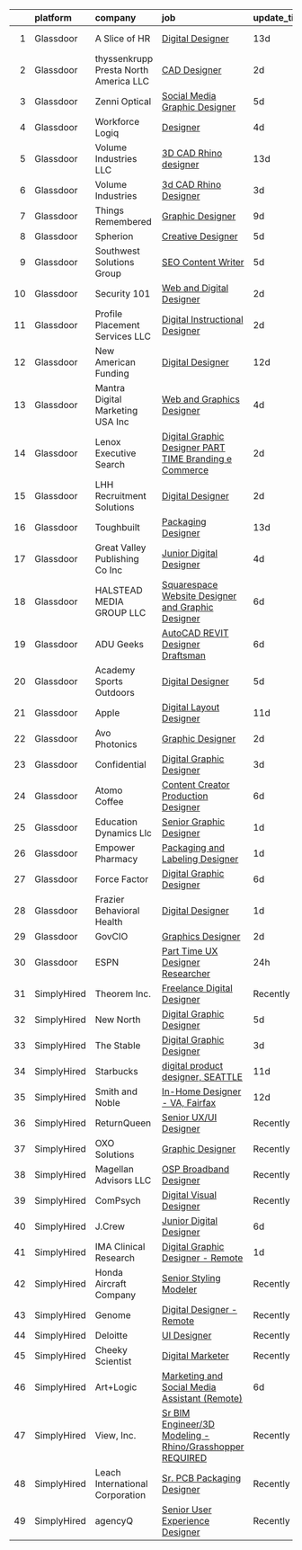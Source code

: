 

|    | platform    | company                               | job                                                                                                                                                                                                                                                                                                                                                                                                                                                                                                                                                                                                                                                                                                                                                                                                                                                                                                                                                                                                                                                                                                                                                                                                                                                                                                                                           | update_time   | location             |
|---:|:------------|:--------------------------------------|:----------------------------------------------------------------------------------------------------------------------------------------------------------------------------------------------------------------------------------------------------------------------------------------------------------------------------------------------------------------------------------------------------------------------------------------------------------------------------------------------------------------------------------------------------------------------------------------------------------------------------------------------------------------------------------------------------------------------------------------------------------------------------------------------------------------------------------------------------------------------------------------------------------------------------------------------------------------------------------------------------------------------------------------------------------------------------------------------------------------------------------------------------------------------------------------------------------------------------------------------------------------------------------------------------------------------------------------------|:--------------|:---------------------|
|  1 | Glassdoor   | A Slice of HR                         | [Digital Designer](https://www.glassdoor.com/partner/jobListing.htm?pos=104&ao=1110586&s=58&guid=00000181c7fedd5eaab21e9c3eb9ecb5&src=GD_JOB_AD&t=SR&vt=w&ea=1&cs=1_315dccdb&cb=1656917778318&jobListingId=1007951838709&cpc=96F8E6828E6A41D1&jrtk=3-0-1g73vtnh0irmq801-1g73vtnhbkuhv800-c2d94bccb9a25b5b--6NYlbfkN0CPEiJEzZq4I_K6S6Q9VC1QMfIsI0INZ1UYi7vjgDL48ZJ_Ze1ZOJrRLf5OqUO5Pdj5V47g4PWn-YmPWqQRmfWZj9p6pxfC7Mo4pPcuzAebhCgudnF5Y8ZtuZ6HyHLq6cqAYPlmrgMeiyp5K-Be9savfKRPO34HujCLJeu7rC2KjBIrHBdZYhgT-BwdZ5AbEcMDfDAvawno7bFLzCyySTBFBLU5yTWqFOrhLG04nQYRZx_jIVkwJyknBmMIY1iQPZKVdaa_zRTmUdyxDsQ2CkL1QWsmz2C-V1RPi4skwLaDIcxxA_vgv3fuqhoIJ50qhrcXB2z2d1WCVhUPm5cyyP4AzZCNZpkZrVcsE6QWPanmosnGFvehDvhPpzHXcxbD9KLcMzAwXDYq2QIkFAbkAWPViT4eiAIE8zKfRnbQy7R3cunvkQzCw4R63IitH4FidWUwvwvZgk9WuXuWsR7WEb76FyyxMifyoADxPTOJATPOf7sT2FXdjm576_YC-VhK7V0%3D)                                                                                                                                                                                                                                                                                                                                                                                                                                                                                     | 13d           | Covington, KY        |
|  2 | Glassdoor   | thyssenkrupp Presta North America LLC | [CAD Designer](https://www.glassdoor.com/partner/jobListing.htm?pos=101&ao=1110586&s=58&guid=00000181c7fedd5eaab21e9c3eb9ecb5&src=GD_JOB_AD&t=SR&vt=w&cs=1_4b9a0cea&cb=1656917778317&jobListingId=1007977231747&cpc=D7F5AE18F3A70359&jrtk=3-0-1g73vtnh0irmq801-1g73vtnhbkuhv800-4d03840112a12bad--6NYlbfkN0ClPgrPR15tYMAn0mnJZRyRx1JiFYBffn-OgYnf0xMlyfX00f5xXoqFKoPHNFG-4xQSqdpa2ssYKE_QEVe_9dNPEIIv4Is-tDLgc1GqutXC3i3Xh-N8jYPKznjc5l0afPUJl-0d6q79LzXFvt7atpUlpDVrH--CrIzqq2dPyVkfJlGgRK9GvWs1vYg3wwKz9A8r9av9BHEDFfTJ3kHoXsg8Hht_wblHvP2RLzJNSJhqOXZoyESh08vmd0Gi2eFz0vo4DyROd8p3tVHmPL-TqopJYn4IZ8ei-YF0sTyPrEO_eQvL8VDO_tzKkeRDt-WELSQ7eoLlWPCnPKd5T0XM0x1kT_i8mN83s6gmVSPFvryBfz0D-AqRHNtUcFENfz4kbV_-T8z4H6G3zY_8VMhowdX-bCme3VqY-HnF-CYyJoB3RlB34G-Ar_FL8fc3sczX7MLQSZh3DfFMJH1dOpVcq364DV8bYfsxPzhjMI28Yl4LISDNd_DHbU5m-UMczXHCxjMzTtuDF4gDZzOIt6APaD4UyRW9sSVQMOUlF-4YYQwVYiEqP4va3jl8)                                                                                                                                                                                                                                                                                                                                                                                                                                            | 2d            | Fishers, IN          |
|  3 | Glassdoor   | Zenni Optical                         | [Social Media Graphic Designer](https://www.glassdoor.com/partner/jobListing.htm?pos=120&ao=1110586&s=58&guid=00000181c7fedd5eaab21e9c3eb9ecb5&src=GD_JOB_AD&t=SR&vt=w&cs=1_724aab31&cb=1656917778321&jobListingId=1007969230262&cpc=654405A9B1E0A9F5&jrtk=3-0-1g73vtnh0irmq801-1g73vtnhbkuhv800-ac1deeb57636a81b--6NYlbfkN0D-wagnijxwAeJpKSfKqQ0J9oHqjS3FlIu-AqopM5OplQZzaVhIx9UO4Q8hxVMhGuUIH9154MSzt67s4g3wK9nM8GbxHMKWLwNzZl0K4Dnmf0BecyqHD-M-y1UXpLt_qV-9D7FsIU6Cdfgo9RMGnZUZJaTI__ExEmfPIpNcOE9NpsocCCkS7kWn2Bgt1UEkNiPQE_s25LIxoeAXzS0-jdYfvn-Y_tZvwySIAKEHNarzWmdwptCMtf85h8rRjkvQgylA3Yi006_f9Hsg-VOwq8n9gFoq-isDGlJGRMknh94gactkaLaZEmSjyrv3xjvKwsXldGaiiQdKESLDfUrKurfbq_7tktmLho99lj2rZIneeVvUnoig_yUIKE4e8vTEtWpKxKJ5uuQpwbQievVKVwWHFUmNYpxmoYFZvoN6gUvoAZw5YVLGf4v2c1mJeBHIZ_1s5PX3SKvoadgCRgQfmqA5)                                                                                                                                                                                                                                                                                                                                                                                                                                                                                                                           | 5d            | Remote               |
|  4 | Glassdoor   | Workforce Logiq                       | [Designer](https://www.glassdoor.com/partner/jobListing.htm?pos=117&ao=1110586&s=58&guid=00000181c7fedd5eaab21e9c3eb9ecb5&src=GD_JOB_AD&t=SR&vt=w&cs=1_c87a3ab5&cb=1656917778320&jobListingId=1007970920131&cpc=654405A9B1E0A9F5&jrtk=3-0-1g73vtnh0irmq801-1g73vtnhbkuhv800-bacc7d5f298cbef7--6NYlbfkN0BhgsxSwl5lo7QzTbtXQkwPrIx61OQPxpk1VFOKOTLj9cEu6ZwTgNE0TNWZoeC26IbZcNpHURef5CRyA-5SzwF7ko7ai9pgO3MNdXNeu96Nq-gDWUsrYXWddiPrGk91c-BKZ2mjxsYISMmDT80YVbtxW4dnr4HbLh4fjno7AkuYC34XzmnOv7FUVdjiCiaPW7U-TaJqz-tEfp27hGM4BeANKsEhVhzkiUpOIJ4ZydkbGau8QIZ7Y8U4oBWMvyz_V9fEv8GRlSqR86jMEUzs56-ukCqNRwDWRejpQ6nqAvxo9L0P_5F5ohFF4RLyWAsDRgRV6cqlLULBdrCv5Xr0tMt-O4FNqwBIpTHMq-RjTBEfqW4XclIoSlNoAZClv0FBW3UoAGmbKpeSG5GPxkIcGin83xvBAkCMDTOpciJEO9fvSAlLAcfCt_fbaEnrJWCaBIRXhqypWLGp2xDvOEPVENrh3aOEJdGeNEGPMu_XFwTslQdH0tJBiPu5w3Jq7daOtlfob6bq1dHebTiQ_T7-NV5GlyorlQtH15-vDs22JZJnZNF7vKU_BYLFE2vlMxndocj7YV3i7Qttu3KNHkMat-8S3shUyQWLZqtJE-y1oA3VjrQ5N1JGTeoW9e9_PNcKTFyLF2E5hoOaR27DIaxwQHxSxgQVv3vrQaiJw2gKRlQW77YRmD9eaYhzobxMq8n5CZ9XrT7PnuZ__DHGrGM0R-aA7lJFVe0nhoecdw_TFjKNnkYCcSjlwn5R)                                                                                                                                                                                                                                                | 4d            | Newark, NJ           |
|  5 | Glassdoor   | Volume Industries LLC                 | [3D CAD Rhino designer](https://www.glassdoor.com/partner/jobListing.htm?pos=119&ao=1110586&s=58&guid=00000181c7fedd5eaab21e9c3eb9ecb5&src=GD_JOB_AD&t=SR&vt=w&ea=1&cs=1_e6d8b192&cb=1656917778322&jobListingId=1007951442477&cpc=7AD1D84939BBEEF3&jrtk=3-0-1g73vtnh0irmq801-1g73vtnhbkuhv800-dd603982fed6f976--6NYlbfkN0CrWoS4xJUTKBVnDGFk4QJc1FVcIWpHg6iKELYAmHB_h5yh0Dp8TQlJxJ4NgUu0UQcnNFmqnD8o5MhHF_VoU2cOP67nE0EE4wnAjsHKlu-0AYYwGwuI_CMPM8wvCRK-2mgtttZc7c0NmRYBKg_xJrQnwMBPVwPi2dsTyfEZzdT1CPV5uI0kZLdh-mRG3nQ3z84Jt3DPvEHcM7BKWlln3FP2DCLNf2zOSo-bXWUb_D9uKROMaGUzX9FuttHY4doJnAeA5iV8567vgKerQ-ew3Tcy1mhR7wZ-dxhJj2-1WrL9Na2DcphOVQ0FNhDtLYfuTCKDENWqCDFaC_QacXz3TrzKBMh79ajDmQPrOpKB5mLq1qAAR-z7ERvTStxtsEwztx1C360yXIZVmeVw3sKFmm7yfkq-oDg6soFG6o7JJLQjoHpXwGEZgLgMPOCoaDgQD1xBA5wM7ZW9InISVIDQJLDjvKg0yMsu8YkD6djsoW6PKn3vstSm4JyuVEh-dqA_b-yAYBU3tP6X2N1hYPpm718nSWXIX-o9x2k%3D)                                                                                                                                                                                                                                                                                                                                                                                                                                                | 13d           | Long Island City, NY |
|  6 | Glassdoor   | Volume Industries                     | [3d CAD Rhino Designer](https://www.glassdoor.com/partner/jobListing.htm?pos=114&ao=1110586&s=58&guid=00000181c7fedd5eaab21e9c3eb9ecb5&src=GD_JOB_AD&t=SR&vt=w&ea=1&cs=1_5d27ec4e&cb=1656917778320&jobListingId=1007973329376&cpc=45DC3EB807283E85&jrtk=3-0-1g73vtnh0irmq801-1g73vtnhbkuhv800-8c2d2d17511d5a3b--6NYlbfkN0BM9p8NquiIRslE_MtfCTmDCzs5dxqN04v3tFcwJBPwTV6jP-Cm8doPJB-sx6YnDgOPyWLxUvytiJInFtBI4kxKgpvnXSuNgEpNoyotobw-v_AbIr8aKETw3HKlxIcRIFYIBrBHJSi95xcllT6YhjrhjEZejWhSnIW2AzKBs1ZXoQ5S3N68zjVSpGY8GgIIoxV6afjYupMdyUxzKU6sGKf4vlc4tiPprRMRoj5fkvgAweXdUpaqJZvq3xssW3bicTM1fSw2rDvfF5EBXWpl_dwzQKX21i1NGLXpKHbJ1-MGNTveEkP8QCSODnh9tyA3QRdQkmzjddxfm4eSaKpMGz49Z-XlKVLtcmVTD6F747eY0W7OcS2-btTZ1g4wHkpeEbTt8we8bL07aDOlSHMdb3slNqYicssaSOl0jfk6c2svmnB3wQEuGIuSXvS1VucpB4ypuywI4BMrEKHUdGTGC0IQwkbDfrAvRnGgvEV98PgklEpt95BxnXulqT0gVd9nkgZtKNwWPqh76hP_anasLZBM)                                                                                                                                                                                                                                                                                                                                                                                                                                                              | 3d            | Gardena, CA          |
|  7 | Glassdoor   | Things Remembered                     | [Graphic Designer](https://www.glassdoor.com/partner/jobListing.htm?pos=122&ao=1110586&s=58&guid=00000181c7fedd5eaab21e9c3eb9ecb5&src=GD_JOB_AD&t=SR&vt=w&ea=1&cs=1_f18b5fa2&cb=1656917778322&jobListingId=1007961907514&cpc=654405A9B1E0A9F5&jrtk=3-0-1g73vtnh0irmq801-1g73vtnhbkuhv800-b04639f8258208e3--6NYlbfkN0Cu4VA11Ey5Rm7qbFuOQAhqBCdzuaPdWMyAGunGZIMdUussRd_lLZ3uhiFILlYbhF-op625wedzcgEoW0_9dBL_Zzore8XTBoTLxZ-eOg948npY0o9SfvYYALlOhN5oz2HvTHBP9_JI4QtNk_PLVRX2u9rH-TYrt9BrL3iMcTYn21PnEg2-z8NmYBi5-x6CAR1OVRDclrlkDt2hlpSqinN5Q3fUoD7EJCc-qtZdMUiTI_42Y614vMZYZa6ke_Y4AXVqolOVRIN3IGeajtd5YHrsu9HMAR7I-DW0lpEDlmhAc7bsZG7YYI1mpuOyWnt4toHE0Ql560z95lNUBgonu7C4PijNDKHTZODAo6jCPVJAoCenaIgm8nqmOcfnrNrMfpmPsUrdw697Tm_sYqD2EwJSXvvO6p5G61D-_WwT28lfeeibwdMRgzYOCBP6_o3fEpZ_piR-sv-pdKctapk-eW81SwEuIFOjbv3A19wvXhbASoQtUNqBIa-A)                                                                                                                                                                                                                                                                                                                                                                                                                                                                                                   | 9d            | Remote               |
|  8 | Glassdoor   | Spherion                              | [Creative Designer](https://www.glassdoor.com/partner/jobListing.htm?pos=129&ao=1110586&s=58&guid=00000181c7fedd5eaab21e9c3eb9ecb5&src=GD_JOB_AD&t=SR&vt=w&ea=1&cs=1_acb4150c&cb=1656917778325&jobListingId=1007968398628&cpc=8CDBB1EC89CF7160&jrtk=3-0-1g73vtnh0irmq801-1g73vtnhbkuhv800-a004ee921c75ddfd--6NYlbfkN0BpNZHkGCYrNx41be8qaaTe0TzeBrdPS_PZvndxEDoRqCuH3CNcO_WgIxvH872q8BX-7iqETQq2o4DhM9gu2Z8ux8jUu5fKgiJQEN2ZBoisA4QWu2kSLHOEa8QUrQ9bbrqrJltAIE8KLgbM7W-fojAnViAWRJ_uk4RFZMsJ4iln13-cpJy_LFAPoxV-GOYumSo3GUkzWkgQwPktgVOeHvUgcuTPx9nwnSo5335K8fo50up5-6z5M9n_XdxySo210FJYUm7qLMgkSLI0ODCEhA8yavZObDg6cjGJTJ1cA9flev9c-vaz_Wecr2txU6ZoBAawIllQSJIGgNgPOHikczAPZ3gHFNvmsAtBoxIk2vLTlo3_I1uVob-1Pj7sLfc3abd1VLx532LcPwnrtUukD7c2fmPI_eCfWQ8ZxrGpjR8BxlCCmwx3ypSoVy0xFq9V7owhBEiqtwRt2FlhtCNaT9Ov6wGu45S6vjR95nc-5QGNxAv5xgBFkwVqAmDJIcJimic%3D)                                                                                                                                                                                                                                                                                                                                                                                                                                                                                    | 5d            | Lebanon, IN          |
|  9 | Glassdoor   | Southwest Solutions Group             | [SEO Content Writer](https://www.glassdoor.com/partner/jobListing.htm?pos=115&ao=1110586&s=58&guid=00000181c7fedd5eaab21e9c3eb9ecb5&src=GD_JOB_AD&t=SR&vt=w&ea=1&cs=1_09d65377&cb=1656917778320&jobListingId=1007969156453&cpc=AF8BC9077DDDE68D&jrtk=3-0-1g73vtnh0irmq801-1g73vtnhbkuhv800-8400bb2bcdeb264b--6NYlbfkN0CCBFluiA83yDzh06mJc-GyDogxpmXPGUBD0X3xZg25RLhXVBisUNdFsdU-brfuKB5ZN-PXb4sI060bE9c61GZ6FJyUa53kyTX0uoK0qXxxTmwgUONrj1ke7OHmWz_9lRS_rjeQmzyOstd2v7s5CXN-1oP5FL3yUNkINXC80FminJ24IQjqxHD_SnK2Nz-1NyBRD1iVVWebVFy8mwdUqia4BNaWmlgrbIk_F40IbwVFL4uuEnz8EuKtvQR73aT32taIE11EVY85tSMya0ARxP8ancs2-3dahy8HUzGgKSLieZnY5J9Xdx1T2WSI-CoZUXIiq0oHKPYHRNRtYO5KnqgIaE491qL49DBl8ei6RasASkq8LZUZf_HWCvPDubuLRtINlv1VXtrYdtFkY3TmIwdNIw5gOLkEqQUOx-kTzBUQpqb42AiGDyvMFu0WPycM7eVU--WgaCOTqVKdkeDcxtWsp3HVZapcdaTsJI4HoCjRa5sWmLr3YZ2U3ChigKdJqvzOSIo9kuGXLA%3D%3D)                                                                                                                                                                                                                                                                                                                                                                                                                                                                     | 5d            | Lewisville, TX       |
| 10 | Glassdoor   | Security 101                          | [Web and Digital Designer](https://www.glassdoor.com/partner/jobListing.htm?pos=103&ao=1110586&s=58&guid=00000181c7fedd5eaab21e9c3eb9ecb5&src=GD_JOB_AD&t=SR&vt=w&ea=1&cs=1_9a243cc3&cb=1656917778318&jobListingId=1007977607012&cpc=F4333377EDC1BC7E&jrtk=3-0-1g73vtnh0irmq801-1g73vtnhbkuhv800-255bc76dfd13f676--6NYlbfkN0Cw2d0faJEkB-QQZnTKhI55kyB0q8edrEhMilHsgxFmJfIJfRMYVVDeRIE6-0zOCvKPMGv5iyA-19brP3y8B0qU_Yx_I3rkPtilnmJKlsOLwsOv69304F_gYipvBH6OnuT_6OqPKlQi6DzbOuABdDlxTTGkz1oaCAi78wJ6tl52jFi-voumMBdVwgbDkOBgcrLWpsPIUFIBBhB91H9PDgfQ-3bMuN2jKfnpWOLaNPZpImMKRN-6PNZ8qyhnhxgW5JATSmlvC03mMXQHYKbvL7tkwnYjc3S2krjkTdwvQcac8G7KoRzC35yR40jipjK4AL5ffXsFVOhoq4w3ddLWa59TU-ra2OrUki5cT7nzVPfersTwj-QvZ6-vNH-_tMWgveg7HMKa5E0lTdmqeGPF3M4OOBh1Dzbdd1uDWAekmx2igkDZnhDeOZi7V5wHBIfsb58yUVUE_B3vwB6JgCBEDYfFg8881MTFrUYlfYVy5B_g4gyBoqFYsFPtV3fIuEfXFY1RrGFrtdIalw%3D%3D)                                                                                                                                                                                                                                                                                                                                                                                                                                                               | 2d            | West Palm Beach, FL  |
| 11 | Glassdoor   | Profile Placement Services  LLC       | [Digital Instructional Designer](https://www.glassdoor.com/partner/jobListing.htm?pos=127&ao=1110586&s=58&guid=00000181c7fedd5eaab21e9c3eb9ecb5&src=GD_JOB_AD&t=SR&vt=w&ea=1&cs=1_8d0a04d4&cb=1656917778325&jobListingId=1007977776136&cpc=FF950A86FEA5DF54&jrtk=3-0-1g73vtnh0irmq801-1g73vtnhbkuhv800-454449a719c5b29e--6NYlbfkN0AB9QmTA0CCjNV0D_cA_rQfbQIKI-slyn3CIlmX3zDlnnooLjaoArZqjXIJKtppNx9MoWNl4vfBmQzP8OG6VUkjoz_A6K5R-LgKQN9blaIdfjxFrXt-MXJbic8ue01xytm3m5mZo7vUBWBm19dCzVd_L0LpaGUbybTqkRLA33uJ8RQy4XaRPLLP3iI9kjALAvJi-cP-nooLxXYkzD2EzvWMRKG3tSeFgsZePJUc1cN78fvLlxt4ZpTZ_sdZjIJn68ZM0J_bCUuSdtOqTJXOel7rfxw8mKquO7pIENeg9_EHV_YoEEQ2EA7HqiN2zMI3SyTc7MLi6LetAcRPeZ_Ng6FjAx-c2L7VTt0Lzj6-P7tdIH0s0QiCxUxbBz8x5efsLLagfbuh356sC_mhCEs_oFvjEoXOZLf_ffwVpb9uEcxkguSY0PGQM5GRU1UqrmATAvHVl0BGOsezCMFUPOZEleoYNktyACL6zKwbwlWn8bzWTVdtND5EG2iuhp5BdTD4V494W0BeFz-qYRSnp0Ai2G43kSLYxjkOxBqcCKuUCuqogIsLVcAio7xSYINQ39SL2js%3D)                                                                                                                                                                                                                                                                                                                                                                                                       | 2d            | Richmond, VA         |
| 12 | Glassdoor   | New American Funding                  | [Digital Designer](https://www.glassdoor.com/partner/jobListing.htm?pos=111&ao=1110586&s=58&guid=00000181c7fedd5eaab21e9c3eb9ecb5&src=GD_JOB_AD&t=SR&vt=w&ea=1&cs=1_40eaf62b&cb=1656917778320&jobListingId=1007955048379&cpc=2CAED5C921A5F994&jrtk=3-0-1g73vtnh0irmq801-1g73vtnhbkuhv800-7641d8128d8c7c86--6NYlbfkN0C2BFb7Ub2YUp4strrym9V3pWtjyRKtgHKt_kMzkewmGGJEved23y_kY-GSZp2akmOrOATctck9ddQMqw8_G2g9fYoyuv9SuUCJpvZFDQ_8lfI0eeiim3vbj56IAo-MBxvn7ro0XCpV-8LGpb4puHnXntvCIZUomr6Ce0rZN_upLCL6iBPbDh-27Iz_fe1jFdvOeQbzRnvO8-nMv2lV92r9kkaEKcHiE5h1hzdVU5G7YYGvvinHtEoO7IRJ34zbt4KJmHgvKB_CL_UVLkTxERLz6mEBuZY6XzcsnBPvVt3hWF6Up0epeOmnJwnGgRYc-zScBdB5KE3ljKQEXH7AX83EmtOGytiLQQ2JNn2CMY2PxdzS_hjqSqHm_EDmPyt810npynzpgi5t28MxDaXSw2ZDoQYKsRhBCXMUdc45xZu5QO53wJP8woLhK9_3JB2GkITIZPVRwGiSoiDPZvQ1vN8xR_wjELW-hSURGVDD9lbz5lbTDrSt2XaJ)                                                                                                                                                                                                                                                                                                                                                                                                                                                                                                   | 12d           | Remote               |
| 13 | Glassdoor   | Mantra Digital Marketing USA Inc      | [Web and Graphics Designer](https://www.glassdoor.com/partner/jobListing.htm?pos=130&ao=1110586&s=58&guid=00000181c7fedd5eaab21e9c3eb9ecb5&src=GD_JOB_AD&t=SR&vt=w&ea=1&cs=1_7d37d9f4&cb=1656917778325&jobListingId=1007971076110&cpc=F41FEAB56D215062&jrtk=3-0-1g73vtnh0irmq801-1g73vtnhbkuhv800-055b9e6627e7eb07--6NYlbfkN0ASLsvqn7C15x91ejb0JpWEEAecCt6LWLLZJt9uAIWypyco77QiAhiHti841Gsul2-i-19iHSb2KUIDDOFln3xRv7eS5JptsZjkADn47bskk-7iQVcJuivYKKrIrrWYHW2MvZ0JAICz-lSJMAe_Q7TBikT1wAtnb5PizsPUmF9jHrfRyhVR4NgHoBDf7QXji461hzAPR7SY3fPo76EMyYTYo5wc6kKdu6RVQflXuDBPlv5d5J13_eCb1dmXaC1Rrzn9GvY9vI8jysKtqMhPNFxbYFF1G2DmU8wiSubqKmOo8fYAPwKIFD8PsOX23udVJxKh3MAVptZcO3dQ1sgYaDJT7NJv8EKplEkt5Rjp87K-NWLjvrJ-4HdMJp9GJ1wcJLmbr6jOlMc5FdEjVTr5JEY0KWoZ18h5npWENYvFi4O74HnRvmfowFQsDm9xfxerzTH2_-NyXRo4ujtND7SfkefIxCAY1jLlFV3MBQ1cJ6-lfvzHEBnq9LWPDUhCTIYL6i4%3D)                                                                                                                                                                                                                                                                                                                                                                                                                                                                            | 4d            | Remote               |
| 14 | Glassdoor   | Lenox Executive Search                | [Digital Graphic Designer  PART TIME  Branding  e Commerce  ](https://www.glassdoor.com/partner/jobListing.htm?pos=123&ao=1110586&s=58&guid=00000181c7fedd5eaab21e9c3eb9ecb5&src=GD_JOB_AD&t=SR&vt=w&ea=1&cs=1_e1151967&cb=1656917778323&jobListingId=1007977383031&cpc=82B3195DA92CAF92&jrtk=3-0-1g73vtnh0irmq801-1g73vtnhbkuhv800-1320e3432484d777--6NYlbfkN0AFRV3_2dkB6SuydGIGxPVEJoJqCW_np2MhSmgJaCX6psULqOrDhGc7TYQOH0y9bei69uXxmO2lmCdcTdheGEWQvfM3tZngkHId5idKC_9VI_KulBitANPHgr7Ep-BEfLCr2T801H9gh60ZpfQYOv6WrgWYvDMb9IJjStn7d1X6UOgc48AfNws_sb_xHvWDYVEhomE102qiY59ZpH-0azHnqFHnSkXb1dAXXgfYNB0je_XMx9VXLp2rdh9DcxzZf-d8Zafw5Jv9RqNu0fhM2YR6V4_V5UAKUYGj0aYJC7IA0iTI7YNsjMq-mcTgQIb9eDQvfte_EwBTdiqua_hGwfAexDEp-OFHDlRsjrffu3b1-11Zikay5KwA7akNCpHp9pYqa0i3N2Yi11Qy8unJb1mCN1dD4WAhCzjrrdPwnddLZCnShnM3miWBoJbsEoFNpDrTPU_exZzEuALYhAy2acHslc228X3A-HOe7ObImnzJv3FZvSp7b1--GwovXDII8pPdCMJgF53elw%3D%3D)                                                                                                                                                                                                                                                                                                                                                                                                                            | 2d            | Remote               |
| 15 | Glassdoor   | LHH Recruitment Solutions             | [Digital Designer](https://www.glassdoor.com/partner/jobListing.htm?pos=126&ao=1110586&s=58&guid=00000181c7fedd5eaab21e9c3eb9ecb5&src=GD_JOB_AD&t=SR&vt=w&ea=1&cs=1_2b6a25dc&cb=1656917778324&jobListingId=1007977157047&cpc=F41FEAB56D215062&jrtk=3-0-1g73vtnh0irmq801-1g73vtnhbkuhv800-5c94252f02f30ecd--6NYlbfkN0A_GD1K3dzeu7WcKnsm6RLSD1_QV-mkIht0EvhowBp1RB3nB2zK51B7Vjdo850qtD2nuYA7HaoKtytprR-FUbWF9U1og_Wgcfz74bqMaSlHN-xb4jvkImLQs4XZKT6RgZMeFe_VR3APoVqMcjvkV6-MY9hQBuP9i3AenKAhF_Ztm6A_n8rh4xVgliGroTGekgc8tqu239hJgAWsznFL_STkY1elhkYhON04uRZTTwVF_b-3nhsxrEI6HsfOwIrxVXJD1lT3soMrDEYfoUaBsPayfmAhJCBahpD-CXN23coOhOe4h3AOlhIFjeP_PHxyQb48Kj8J_4H-HpvQO9q_nfGXWxD4_7xOK2-OvMCK2QDu9wO-w2uw1mdjW-CqKey3ivFXO17XDuuMsQpCph3aTv_9u0iI4kXUNnpulqe35vP2EjjoYlnP1RkGK5zVNf0Vs37JzF7c3q4jJePDW5kHSsJAfyLEtDrSpESDbFRBLB1f8aeX2ozlnR76HfFogm_dBzasUNbWRH34NTMl0lZq9DoPGJle-UKdsN0Efxjf2ZA8WQRockFUdIVHekU_cnmLpNu4pCUV30qmkM0WegSHASqT5h-kzlGgi0XNMzIEk8cnxahj_ew8cvbBzjX6Lz8ih64fXvWo_p0Hwo0iCWLa8wuuuJyHuf1zqSatNs2l_zo1HYjISY9RtXVhMFcz1CEYI5LK0wEIEqpoBARhIfPfFi0efjta6Hdi60G36WLWRIn_DS3w95laOvyZmID10qZ0HHHnWntzY0QpeEBTxZyiWMBuGc-Z1uN-eaY%3D)                                                                                                                                                                                     | 2d            | Jacksonville, FL     |
| 16 | Glassdoor   | Toughbuilt                            | [Packaging Designer](https://www.glassdoor.com/partner/jobListing.htm?pos=106&ao=1110586&s=58&guid=00000181c7fedd5eaab21e9c3eb9ecb5&src=GD_JOB_AD&t=SR&vt=w&ea=1&cs=1_0ec1e9ae&cb=1656917778318&jobListingId=1007952430060&cpc=9E3121F390AE2874&jrtk=3-0-1g73vtnh0irmq801-1g73vtnhbkuhv800-0b7d8448e62768bf--6NYlbfkN0C4BDBIIfYywdCnnQWSiy8nzgMXr_T-T3FVOPaJNWu58sZHQP4c05NbEHUnsO5ve6OuW10Oli3_DUMNxbEVmi82GZmU4jdpu38fPRpG0ek7tOhAinm8wbXyoXwmhT4b-mWKUgANTIcKIc0X1YcIpVF_SewikGBWXDbuiZcao1ss5ro8kVCe8W_Leo9dzysIyxFrryo6N5ftEjU7S5M-CYc5bihJL0tQzYTzXeXtPuI4iudRw-ttPqO90_2y2QjPIhWOpJpFSeWsaomtE2PmTdKShL4t6KO7GIvboLYp9PCULrgnvmmDNx4ZKRZ-wvbxx3zetDs_ur260WYqNYScIw456yIiW-Q3y3V1wxQAW2UGVwlMGy9gbJUXNAyQLpG4g5DoJtjSMzqgfQvofXvOvEF0a3v0dGZqjtNcQEbRGo4UZyABjq2nkZCT9ANtHGyrqDqHxqqtgaFpsJkioTnYSqjJYpjf93asqc0iO_Z-XTzN8fsKvP1gDAls6zmyrbl6Pt-nFiwiN3WaGJFB3h94yzTlRQ2B8BM1rdI%3D)                                                                                                                                                                                                                                                                                                                                                                                                                                                   | 13d           | Irvine, CA           |
| 17 | Glassdoor   | Great Valley Publishing Co   Inc      | [Junior Digital Designer](https://www.glassdoor.com/partner/jobListing.htm?pos=108&ao=1110586&s=58&guid=00000181c7fedd5eaab21e9c3eb9ecb5&src=GD_JOB_AD&t=SR&vt=w&ea=1&cs=1_21aa301a&cb=1656917778319&jobListingId=1007970757579&cpc=B27F49C9D64D6F84&jrtk=3-0-1g73vtnh0irmq801-1g73vtnhbkuhv800-798669de48de37a7--6NYlbfkN0Bg4G91b8OhItXWnpGDa9tJE-PrYdz1GDKf-S9Ecm1LSPxIQqt5zcN3-yqRod8h3I2x32iYqmEODhUey4t6wBglfPtQSbJVOcsAc_jo-byujIicF3s593LlBDo21HccEpQM0dJuq_iXKY-KXD0xqs6Hp1t1W3OIowTOyArLnxEGtsq9Y1ehF0wGCr4qkIHjnJQyeGJ5pxsjoRBPnznFCMvZF35CpcxTuYwRShAaEq0EHwnv0NFTmCHjikm-6-c1txKc-LJtNxgTplTJ-PMrVpu0poM2NSN5980pGgCt9wtTjhEuP3cf7Hd19v6f8OiE2KWWFdqW2zfdB5EJJ1S8ySA8Mur7NRN9yl6eW6UVEamGqTqKtmpXSdn--tgeX0D2T0qrdfEmrHximY8KcDoqa49rD-hCOAg2Tin-hqpi5vQ5CROCOiZbu5fC6tjDrFYKKnrp590SHe-lkV0njJ9-1rsgzALXCJ5d2lEjWXOvT5nWMA1Stkjycx0s5PKDBAQVAGM%3D)                                                                                                                                                                                                                                                                                                                                                                                                                                                                              | 4d            | Spring City, PA      |
| 18 | Glassdoor   | HALSTEAD MEDIA GROUP LLC              | [Squarespace Website Designer and Graphic Designer](https://www.glassdoor.com/partner/jobListing.htm?pos=110&ao=1110586&s=58&guid=00000181c7fedd5eaab21e9c3eb9ecb5&src=GD_JOB_AD&t=SR&vt=w&cs=1_abce1d2a&cb=1656917778319&jobListingId=1007966307048&cpc=25F7D4ABB6558D0F&jrtk=3-0-1g73vtnh0irmq801-1g73vtnhbkuhv800-ca30fc5e0ab28376--6NYlbfkN0CKpraHHsEcuvJldHh9lYb6MSUQnY31yEhbu34n0Z8zJ5ccbyph3mYao0STJOOR_MMxzYe0fgNlfaElvCklelgZdB5gwIpvaLY1Qi4T8uf6CvazABm_cKHpy9DL9P2sP5u3ezNV6WLHfSIpuQOPRyPAeqVrBsAr8FxE2qp-UvNQ_HOtyXJ3AnjrtRf3uHV0rx09XGacC5WsJHMlsImlzu5Y-63bTNVdxLvt55Mtach7PHdxOfmwv4IgIlcECemLy0bI8IoVITkUh18sPW3ScXINKhUHhWlxnOUHDC_AOHMb9z_ErnM-U5CfADta_MN2lQpHTdikHZAQzrydS6HJAmpGgGbXKKBRblkvFZru-Oqjzy6-ehshJmLHk-o-DMqrV5JvUoJA2ANuY0OUOHtUxLmFsGHciSkIvN7r4HPCrPSCH-jQxcJxgab9LnVBTL8776oh5W6yMQLrNj7ZdDnxDxnZ)                                                                                                                                                                                                                                                                                                                                                                                                                                                                                                       | 6d            | Remote               |
| 19 | Glassdoor   | ADU Geeks                             | [AutoCAD REVIT Designer Draftsman](https://www.glassdoor.com/partner/jobListing.htm?pos=112&ao=1110586&s=58&guid=00000181c7fedd5eaab21e9c3eb9ecb5&src=GD_JOB_AD&t=SR&vt=w&ea=1&cs=1_e5a054b8&cb=1656917778319&jobListingId=1007966640207&cpc=41F4513DE90102B9&jrtk=3-0-1g73vtnh0irmq801-1g73vtnhbkuhv800-73916569d7173cc1--6NYlbfkN0BdDHiSlq2TKVYTvK036ioTcRDjelCKzvFOpLFiF--0iY6CnE3HWQ7JWUm1WtFHL5A1508sZsw9BKjE8ejEKX2papoKpm7oEFef2-ESN_4r0InyNve-YOz-WRfSlUz_9FMUv8vsloJrOFo9OI1PWCyocryY3n79ckbAz8C2Iuqkr8CGArE7LVWKT-M4C09Ep8rMhagx2UcYeXCblYPBblD37S3SVBBUd5BEfX3KK4VOPm8sipMHIYIVMgSbNEhQAGTD3RHW3Em7CnqurHLzGmvSLohXL-5i28UKvJ0_jo1eRB3a8sC_AQGxqD1K1CSnOaj53Twu__nvEBXNrIgbVemOnz9I7NXyZVDOpsmFAh1josJwFyjurYqSY1jToqznTqCExFnucTcANxfaOTmlR3xg8FGMRXlblaqv_xJ4lGKrH4zy2Sq3bT3o9aYBg_CJTkRkX56Saqm24S37uPsIgWgFLDzDRQfJzsnS64mZ7OR9dkOBzjK7wXhHrpAp3Vw1WVGvwFczTy98yyOX5GetEk4q)                                                                                                                                                                                                                                                                                                                                                                                                                                                   | 6d            | San Diego, CA        |
| 20 | Glassdoor   | Academy Sports   Outdoors             | [Digital Designer](https://www.glassdoor.com/partner/jobListing.htm?pos=107&ao=1110586&s=58&guid=00000181c7fedd5eaab21e9c3eb9ecb5&src=GD_JOB_AD&t=SR&vt=w&cs=1_af67cc0a&cb=1656917778318&jobListingId=1007968880585&cpc=555ADD10F5BC937C&jrtk=3-0-1g73vtnh0irmq801-1g73vtnhbkuhv800-37c4cc828b4ee619--6NYlbfkN0A3XWBHK6tQd3It5E7eeIYfLqhe2534tVaU7jivyFSZvpQi9BrxIhZsxlIVp1VZ-6liiqP-C62hAJclPk4zpG9y0BU6eGUGRMQFIO6kgfihNSO3tRomborH6eh_23UlIKLcSfhIvbDq20jWc8bpKVgYRXhalZCJxrVc6qxtCRz7_QwTbGjvresc4NRnYXFTPcyz6TM7kyUdYwB7dqpZV1tMGHA5Sg3AXE4y1y798lI6w2fsrUq2Hp9L75bWMnB9j6Pidai9aewvAXfBIS-garPhPDEZy2TTpL9-dzDigKsvbXrMOKyNAbJmtv_RnFl25CIZOnf9asOPdpR-f-d9NO1gxgvucBoEwzOcvU39FrvU0JiUE4W1H2nOIF95oOaaKBKZvgCZ2N9sx1upRJCmuojjo9Q6EBHUsDflaUVDDU42ec4HGTrIJz2G9aQK3JMhG7o1o5pi81ulfAGgcXs5PvCXX0uaAc4aPJc23jJvfJuYqgvnBHwHuJDLhdPSapm2ND-45LNwtx19icGMyjppgPveRCDP1xavkNQx4c5-nC7eYMwNkUV2eHrLsSQEjTmOPoo%3D)                                                                                                                                                                                                                                                                                                                                                                                                                          | 5d            | Katy, TX             |
| 21 | Glassdoor   | Apple                                 | [Digital Layout Designer](https://www.glassdoor.com/partner/jobListing.htm?pos=124&ao=1110586&s=58&guid=00000181c7fedd5eaab21e9c3eb9ecb5&src=GD_JOB_AD&t=SR&vt=w&cs=1_82132717&cb=1656917778323&jobListingId=1007958038505&cpc=FAE5E775D180B2FB&jrtk=3-0-1g73vtnh0irmq801-1g73vtnhbkuhv800-9e3598ddd7c9e4a4--6NYlbfkN0BvKrLyj5gPmtZO9T8euul8TCxuuKNOtzRJOomxnwSEodTz2Bc-sPZlSXfvz6ygy0sRuE6nZzno_LcX7MabeFr4XkUA7xm_RTEPqzWSah97tW3sOp49vTIunaDi-kUpXLFlxnl1KrD7EE-KhOIwp7SUqhrHYx-FWomssB1vSLohGbEOkxCFgSuNN0ulOPmQWxAUYJoGDwFXf6IPdLkZ0IyOKIDYQIDgnH2FmA1DAKVOfFB2v7WyZgam_C5NW6OB9TjBzn0KCsNf0jq7fCe2eVrMUeh5Z9rD313fFUmiypN8kWLbiTtnz0qo6TMqqVGuo8y4SEGZTEYA43_xoPWxudIIszcjLPsj_YUHgdLmolfC33lMHl9eAh1xNtpeBaL0csnCw9nYJ4dJvzObZnjLT-_EfjeeyXQAgrJuTiyQt6mvdif8pkhrlzdrtU-P4gOw7W-O_m8dru9gbIboEPUozLsv2QW9s6QmmRU5rUPvGYrwmf5cYG0KnwfxvynoewKBuK39P0f4uMg3zag8la5e5sXhHhbGvyOwPhGx2nPDnun4VUpDvoGjETLhzOW4viXw-3OapQp6SwO2WVY630IAF5PuViN48pBhCf5A4P7dqB8H4Re4Hk_G8cVRc5Nk64dggciWbRxLsp7qKpneYZKiY0VIFszBBEzEzSQxO2pV4d6sMzjTcwAAfAIDwJsI9SoVxRqQGFDqerU4xHyv-ackhl_cLLZLPff83Kz1zppPOrnlEQoBn0CgpnC1s9ceYWBvfVd-hrD2a6V8Fxwiakl_HEuP9xx0fToHba9_HUxnqlQoyo94OR7VkDd3i4HBxpgCo_v_ne2YhjAS-5lV4as0oGgPxwbvjukQ5tIV54eiZVgQ_k5lW9htJS2zaJ-fAwHiN9RSLVGXXlQDqvK70ZIKxD4YikC3BXxP6sRHcn3sd70af9rLPthmKaWklirmBDzodu5gk9jCupF53CIV9i7AALtK) | 11d           | Austin, TX           |
| 22 | Glassdoor   | Avo Photonics                         | [Graphic Designer](https://www.glassdoor.com/partner/jobListing.htm?pos=113&ao=1110586&s=58&guid=00000181c7fedd5eaab21e9c3eb9ecb5&src=GD_JOB_AD&t=SR&vt=w&ea=1&cs=1_dbe8f95c&cb=1656917778320&jobListingId=1007977599003&cpc=555ADD10F5BC937C&jrtk=3-0-1g73vtnh0irmq801-1g73vtnhbkuhv800-d5fb1ea564a6cf0a--6NYlbfkN0Ca_RHJxs9oA0hNQnPNHZlhgHJpqecQrnexZw8ydoClETPg0zNiGFSUervrt9TEH2_6vAN-tLqHlmjpb4RMnuxGUPupKIPcSKELmf3v84BJ7ubHFc3nPet7SE3xA5Oij8IHEhMESUzQLbwdBtHSZoB0THpHuNfczawzIuQKh2K13zeQMMnq-ZSWS01PKsRYSASDowcrkexd8p9lMY0fDfzFPIWI5kRT_pE7LJl6FgDyZuewUGKR22SQbPPiTuu2lrpVqZg0Cw2C_IcHTSTncIraXs4rdt4det8qjggdFXyVzQSzwZCttJgyq1PLhddxTr_aY6AiiJXttehfwj_CXDFBMRIdTRH_3YMX_9Ybz-epMWipjqu7LZRUdTilJtPHk88Y1HJ6YalGL4TOL0kKfxoDq5ctMlAT-jhxd1y9HPaDb2BtESvHowG5ruDwD91sm0SZ5ncKF8OLN9qj3b5YJGeAEJLvp8sZSTuD0h8DrglPP4Av4u_IwZ5ZyAB6wcyl8Ne3cPaoMIj94_RWOJBAs0-e)                                                                                                                                                                                                                                                                                                                                                                                                                                                                   | 2d            | Horsham, PA          |
| 23 | Glassdoor   | Confidential                          | [Digital Graphic Designer](https://www.glassdoor.com/partner/jobListing.htm?pos=118&ao=1110586&s=58&guid=00000181c7fedd5eaab21e9c3eb9ecb5&src=GD_JOB_AD&t=SR&vt=w&ea=1&cs=1_547d39c5&cb=1656917778322&jobListingId=1007974093076&cpc=47CFDC01B3F81FAC&jrtk=3-0-1g73vtnh0irmq801-1g73vtnhbkuhv800-7eb5b9c1c375ef72--6NYlbfkN0ALlVE48MWrgt2d0mHJVX740zmIEL60xmbxF1imK6ySVLMdwBxdYI_MIp9jRT0hFicOCAET7PSgc_zlWXnMBTb52g7u1GgWsXFq024KZeiGS-haZbCsXXvJ_qalQD9-gxWvcX8g2Yk_qD97Y_WI83o9OZqHsFz0vTryxVXUUwrNWb1IC2IhrUlp9edh1-u2DFPgrGwrj2_1RPtGVVE2APXnQBxKk5dkIHuoM35PTkw5k0DBTGo95HT7Bz5vNV9_t1Cerbl6EZN0r5ftE8yYuJ7A4KJyemj2kJpfSS6gyk5GtU7rOm0mgm5vzdQ8MirN0aNYg-m8HMpRZcPxg1q3MdPX1apk4mBQbPO0pRPKunzyGsx6pesxrkX0PYOSPzH57m03eUMeomBYrk86yPQB-Z5hubxLGaUpyY6nfOKKcdkG7m5kjYSofNYytsThZBb2i7AlZsjjvDSFBbPPy5mmYKUVqntEX6PKgV_NW4cebGfxAI0uiKvH_fbpMbdtkYMLLyAjzNScMGio0Q%3D%3D)                                                                                                                                                                                                                                                                                                                                                                                                                                                               | 3d            | Fairfax, VA          |
| 24 | Glassdoor   | Atomo Coffee                          | [Content Creator Production Designer](https://www.glassdoor.com/partner/jobListing.htm?pos=116&ao=1110586&s=58&guid=00000181c7fedd5eaab21e9c3eb9ecb5&src=GD_JOB_AD&t=SR&vt=w&ea=1&cs=1_24c91823&cb=1656917778321&jobListingId=1007967013346&cpc=C19BE7EA145E205E&jrtk=3-0-1g73vtnh0irmq801-1g73vtnhbkuhv800-373517cfa8f42e29--6NYlbfkN0AOJQYGSe-_3UnRJUG2C-qd__XQ7oeS6SET1HrnDSq5mvDk1ampRCRogaOvS3gN5K-k7GRzD1rLt3CNiqEOAiqRgxW5XArZt7c5xC8AdiEDDHnhLjozJDMrafVyWyTr0WkqxitCbXXAwLg8eEmkay77qkuDkdG9PYg4SxDxM_dEg3ikqe_ra6qECaksvCz5rsfTtXsPSJjhR3GQn1jk2nBYEMdKdpQTvdjwl3mSLANSMeOzL5owa0OyNf4tF19oWNvBjs5DE_pDieJg9Ra8WjDuGmO6p5ooLT9k6MFMrUMrbBe-xnzvh2-6RHkky8krscXiXaZmpAx-3lEJqDLxViFCoE5XEJz6XS77xJaWNLoLV75sqPXTXgfQDqtKYk3ApCnfTMyAIpaNtwLboqDvKmxAP-YuG39epYp0VoIMn76qDK3DxGisetIraH4yMTKYjvTuWn32WtkKDGUqW2Jhedzt)                                                                                                                                                                                                                                                                                                                                                                                                                                                                                                                | 6d            | Seattle, WA          |
| 25 | Glassdoor   | Education Dynamics Llc                | [Senior Graphic Designer](https://www.glassdoor.com/partner/jobListing.htm?pos=128&ao=1110586&s=58&guid=00000181c7fedd5eaab21e9c3eb9ecb5&src=GD_JOB_AD&t=SR&vt=w&cs=1_14af5097&cb=1656917778324&jobListingId=1007978804793&cpc=39A4E8CE329AB187&jrtk=3-0-1g73vtnh0irmq801-1g73vtnhbkuhv800-0e18b2060813079b--6NYlbfkN0Dtahjid_k1maPR8Uq8ZOfdwDAF0TanZFG__VSd_-sjnf9j5ttr_S3DctbCj1q8FQtjpXdYEUYwacX8I7KkRF4Ucnoi-jciD-JbNP-LbC-H-pFHpq85QZQXUecyyJ7HkbdzG20lXI-mYY6sF2rAMTldy0k6e5gDsLiUE6kJglixL_jQuKRw17K1L5D1DxJyGfCWwH4a-Q_TYCqgPA-5dzFt6utIHo81ufO8P2Oxz2trXOolizMtubhH5mBP2OhabmZ91fHCphidyBzhxLjL0FASjWcsxYBtoiuYUlmw-EHE-xT2V7BvUKNxXfwLL9hdpYLLHyohme9LjLoOPx_CGdPh2dKFxwzTQFathYA-zMelOlwRgo42RpZpHLuTS7LtzTb_RcaRoWt0wNXO26SqnWMvnCgn-GRd2wFHpf0GbGm-gSi23_TcTdnucozZSHMPb8c56xUAouixohNkCD9qMvcI2v5LnFj1IBpj47dtIhsVzcGhIGvl325ns4PrMxXHTnhXwO_xUz1xubBu_R539NInaYpG_aBiCEwaXIoy1VO9cG5LTR8Vx7nS_ALckOHRxA4onQmiv5KHHHjfprRqDwZBs_gds3QtObp0PdMrNLxLEIRmIECbJZZk)                                                                                                                                                                                                                                                                                                                                                                 | 1d            | Remote               |
| 26 | Glassdoor   | Empower Pharmacy                      | [Packaging and Labeling Designer](https://www.glassdoor.com/partner/jobListing.htm?pos=102&ao=1110586&s=58&guid=00000181c7fedd5eaab21e9c3eb9ecb5&src=GD_JOB_AD&t=SR&vt=w&cs=1_603e2a60&cb=1656917778317&jobListingId=1007978483063&cpc=79797DEE17F2F489&jrtk=3-0-1g73vtnh0irmq801-1g73vtnhbkuhv800-fc66d6499152397e--6NYlbfkN0Dh95GaEPfG-18OIJKVxfoF3E0A5ISz00E1WAem9uBcIkawBmBTrfRR4HHlCRGNUVv_cLqXZvBXQUBacEGO_e4Ai_SF7L0uKdMmwdn6FtvEPt71GX4nWNucEoj79CB4I4p6Hx27aAyPMkpPBI6t67p3EEn2bZdO4aLl3YifrWq-tK8DlYxoYc3vOGrm3ja4oBUq6kggPy6pwAhcW634lbDWh09NH9DyAPQmozq14hA_Yl6nthDbzm8kAvq1yEuNcj3M98QL4dmvNqkl7_XFYOtWU9L3QTKm3u-i-YKKaOGIRvxKYn7vcJR9EoJeSB8xkc_7q9XQZUbkoYY8Po2Wn9J1LZJQc0lWQnpUwgdAnTTUGkgK0sZ2r__CHxHwUy79vKB3ONKVbu4GGiqUX5VYIvrsnrwuxTFW00lofB8hiIo0v187Z8wYlv8YqKeqA9010HKTGmP_hZObLdgjodZA6XY3pkCIHc4hHZbL-ny-sEhweVQ0iylMNs4pz9v1rlbBuptX3xdGb6EBVMSpvsXkUs8GD-SMuDFC9m4lKo_C-IooNsbhyUY1msHyeg6x0O2nyQ1BuCn9L63plVnmRikiMzXsx-xqV1jPWMGDUOohDlPfsMSF5_eIeGQbeqv9hpR55DmsFiNwPNjQqyC__97ZVS9efGyOEeobWPuO9cUhuZSNgRi1c_YjNjalGyaSplC1KJqAAPN2EyR1AHBG1GBS6CrKSDtAi2BEtr9yo1gUcNBKZGcjNGKMgJGXITvh_45RxQhlaUL7eG9BsYCzqUk2vmbq)                                                                                                                                                                                         | 1d            | Houston, TX          |
| 27 | Glassdoor   | Force Factor                          | [Digital Graphic Designer](https://www.glassdoor.com/partner/jobListing.htm?pos=125&ao=1110586&s=58&guid=00000181c7fedd5eaab21e9c3eb9ecb5&src=GD_JOB_AD&t=SR&vt=w&cs=1_e4fec1e1&cb=1656917778323&jobListingId=1007966216784&cpc=2F9DD8B511C89582&jrtk=3-0-1g73vtnh0irmq801-1g73vtnhbkuhv800-251af197d29a7dfd--6NYlbfkN0CCbOqLFAkE17MDkfB5QkeK_R8bo7qf9dndHNr_grrY-Cu9kPGiILkymHpf-SGg7OBJ_ZpGWFBNTV59qg4-5bUoVTdmxUr9zAD4LJGDRvPuPX4e9rF7c31CsIb2gH8D2Cjfmtf3BOScFSb7FovWoIb7qgpdA7rLk1uRDAapVKjBYoat6e8Sy-M92pSXLkSEMRlDsaWG11kFbpamt2WFzv79MlS9spQczyi_pcnz_n2Z0MLkTTWQyrTh9aE_BkQZknoShueeaHgPXIy05UMJVL5siIn0ionjBp-Krt-gxGcVn54SCSiXAw6D8ekG79OscclvPZJMGykzBXp5FeBB7WH49rpbGbUhaBTvYclbtXr2OFPThPbcuRNv_WyGLG6ipyPBw_uMhih91yg8ptTn-VpH5VI-10MMI1Iu7BWH2bXrF0Z7PziCxgWlACP1gQ2pGMA%3D)                                                                                                                                                                                                                                                                                                                                                                                                                                                                                                                                                  | 6d            | West Chester, PA     |
| 28 | Glassdoor   | Frazier Behavioral Health             | [Digital Designer](https://www.glassdoor.com/partner/jobListing.htm?pos=109&ao=1110586&s=58&guid=00000181c7fedd5eaab21e9c3eb9ecb5&src=GD_JOB_AD&t=SR&vt=w&ea=1&cs=1_c0ea5ed4&cb=1656917778319&jobListingId=1007978482939&cpc=82ABD2B5CEB98952&jrtk=3-0-1g73vtnh0irmq801-1g73vtnhbkuhv800-301112620781595d--6NYlbfkN0DZZww-p_mr8GWlqIRBY21Wjl_Fk3kglyx5_HcxykVqwXttv2ga1zfkHCCDhQS2FI5qvrj1bJY0oWY0gsAlufTN2zvMTC4WxMIzD1qIIphbYYcFNz8jxgM1g9vwTO0Sz1DxL-1LgANmvwz2wgDW4V_j1qoZPhqEopiLeN3qAUMvxfezw9p5-aVQ-3hSv56glRrX1zebIAkHfIGorf2POios7qdV0kT6b4c7P0rYqHdyCBuiMtIZ-hRvHsfCuC-sjwc3q_h7aZwxN40KVuslNVFZ25P861FE-2_uLBFViz0F9FmcAkUO5RJC6aTMfJVYpDSWB78R6vgGu8SIxmki0piFWG0lvYIWnMqN6I9PnJ2SFJGXPNpf0iW2KyfbjzB3AAiu29IbhzAEvddJo7_FqXN3VmNHcHG6i3sHMtWA4CzFJ_JzhBQxeJ0Kv9JWLeakDNeWMmNqpEc-OYFc52ijNiIWxPVanrNsyNBYqJS0EPFjuUXi_Qy-b3sud5iayh_TB6bdhTxIcgyP0A%3D%3D)                                                                                                                                                                                                                                                                                                                                                                                                                                                                       | 1d            | San Antonio, TX      |
| 29 | Glassdoor   | GovCIO                                | [Graphics Designer](https://www.glassdoor.com/partner/jobListing.htm?pos=121&ao=1110586&s=58&guid=00000181c7fedd5eaab21e9c3eb9ecb5&src=GD_JOB_AD&t=SR&vt=w&cs=1_0b36af79&cb=1656917778322&jobListingId=1007976709020&cpc=217C45A42544DB93&jrtk=3-0-1g73vtnh0irmq801-1g73vtnhbkuhv800-72c58d4b18e555b8--6NYlbfkN0A1nvzNsvV4qyCy1GhW1Freg0uBINZ7OaZ-2zU4Ex1TXTqzZBkkuwHUK3v8PptU9X_9mCa5-diDABuHW4UTIXt4gdNveQ2VExNaOi3QFmOdTgK1ENz3M1BkCrqUVWaGwccLu-BnFY62rAdxhhNcCuqojydPoDSmon2mbLFlHdV-ErmP4_tYxO9D_gICT3JH8vhP_mD0gU3KdrrU03gdngC_QVtSB1HNDR8tjrQqDqoejA5KFML7tqBrvIGLOrlX1qiYbtMawTCvcX_et3wTdSw6p8aK3EbVUmij78x_qopGeV-edC_Vitdxa-H8QwHLuN4cWAeN7E5-KlwyD8bYSub0QU4P4kroFMA8S52_5mC3IFTqAx5O8_1f4UtHmozSW3dXVrETasWTRNB-Rz6K_gKGA-DLBaJxnvfZFcqCIWq5GJY0Bz0NwqMThDZBUS6KQaHfDd9nARgelcrTrGbBD2MC038MwXistWiiv6zdiB3wRz-1uB2ENOD7SxnhMHuFS6nSnh-2dXI-_w%3D%3D)                                                                                                                                                                                                                                                                                                                                                                                                                                                                           | 2d            | Fairfax, VA          |
| 30 | Glassdoor   | ESPN                                  | [Part Time UX Designer Researcher](https://www.glassdoor.com/partner/jobListing.htm?pos=105&ao=1110586&s=58&guid=00000181c7fedd5eaab21e9c3eb9ecb5&src=GD_JOB_AD&t=SR&vt=w&cs=1_7ef677d8&cb=1656917778318&jobListingId=1007980701625&cpc=32919853CE787A65&jrtk=3-0-1g73vtnh0irmq801-1g73vtnhbkuhv800-736840956ec35794--6NYlbfkN0DAFTyt7pbDCC2JPO79CSdi1dIb81yjczP5qsKcZIxgiYm3-7g-689Ur9xqU8QiYHU6iGcbMZnJX1Xgxw8hol2cWmg_6tUrblLyVDVzU7s2te98AftE8dp2zP-nWRSfeUBpefVu25yNYKwe9KaY5dKx4JKeaUee_o0ae3vjYiKQ1yzjQjeOVsltKviGRGIN4NXCwrz8oaOZODcqHaa1EpZNyzrhmoSbZSWW5saRXFvr0nrjP07FmmYkTFUkRKYJdAw2tTqwNmy2QVDkdIaVH8vYtM2se9jg6ipniYLL9ewQDQD8YsSAWzrXyuHGOrz7UdHUPw-37K60bFvSY1UG6tZoOPfo8CSy0r39JB6Kh29lddkbc_LJv2DQKhYENDGlnIdN7VAjKfq6sQknlxIr0HImrGZxWxhh_Ih2vhXVKmwaLfF9xVU6tzUqjx_UbDMfeb0is4pmFwnX8w%3D%3D)                                                                                                                                                                                                                                                                                                                                                                                                                                                                                                                            | 24h           | Bristol, CT          |
| 31 | SimplyHired | Theorem Inc.                          | [Freelance Digital Designer](https://www.simplyhired.com/job/56lGdsd0NT_PxZyUFNh70kqoWHzzVt-FPe0mlhIYe9ffGxtFEGziRw?q=digital+designer)                                                                                                                                                                                                                                                                                                                                                                                                                                                                                                                                                                                                                                                                                                                                                                                                                                                                                                                                                                                                                                                                                                                                                                                                       | Recently      | Remote               |
| 32 | SimplyHired | New North                             | [Digital Graphic Designer](https://www.simplyhired.com/job/P_cTP_w9F23lvEaVHIPJ-oRaoWjRM9IWqVPXG6EWsIAk-oIfEsc4vA?q=digital+designer)                                                                                                                                                                                                                                                                                                                                                                                                                                                                                                                                                                                                                                                                                                                                                                                                                                                                                                                                                                                                                                                                                                                                                                                                         | 5d            | Frederick, MD        |
| 33 | SimplyHired | The Stable                            | [Digital Graphic Designer](https://www.simplyhired.com/job/zq-LFitmzsMO0BOY1FptkF0GnWJflVUTV9vWfBXipmtd3qPF9CaDbw?q=digital+designer)                                                                                                                                                                                                                                                                                                                                                                                                                                                                                                                                                                                                                                                                                                                                                                                                                                                                                                                                                                                                                                                                                                                                                                                                         | 3d            | Remote               |
| 34 | SimplyHired | Starbucks                             | [digital product designer, SEATTLE](https://www.simplyhired.com/job/XDJ9RcO4HyesmI-5CRPpv4eHbh4PSYjNRS4dj8Vp0JEfvSNmcMJHWQ?q=digital+designer)                                                                                                                                                                                                                                                                                                                                                                                                                                                                                                                                                                                                                                                                                                                                                                                                                                                                                                                                                                                                                                                                                                                                                                                                | 11d           | Seattle, WA          |
| 35 | SimplyHired | Smith and Noble                       | [In-Home Designer - VA, Fairfax](https://www.simplyhired.com/job/tw6c3hw5tbYMAMYoCxiFwGDwQyC5UPzd1G_VRUKylZNEn0mji2jxNw?q=digital+designer)                                                                                                                                                                                                                                                                                                                                                                                                                                                                                                                                                                                                                                                                                                                                                                                                                                                                                                                                                                                                                                                                                                                                                                                                   | 12d           | Fairfax, VA          |
| 36 | SimplyHired | ReturnQueen                           | [Senior UX/UI Designer](https://www.simplyhired.com/job/Ny1GneB6RrcsBpQdee8rr4myZOR7nFCqkfZB-fgX_OGyXzU7e-wOpQ?q=digital+designer)                                                                                                                                                                                                                                                                                                                                                                                                                                                                                                                                                                                                                                                                                                                                                                                                                                                                                                                                                                                                                                                                                                                                                                                                            | Recently      | Ramsey, NJ           |
| 37 | SimplyHired | OXO Solutions                         | [Graphic Designer](https://www.simplyhired.com/job/BXUyWLRJM5GqlXxmpwBw-g_A_qs7M6-f7IDZTvQqqHxFROKtKw3p1Q?q=digital+designer)                                                                                                                                                                                                                                                                                                                                                                                                                                                                                                                                                                                                                                                                                                                                                                                                                                                                                                                                                                                                                                                                                                                                                                                                                 | Recently      | Adobe, AZ            |
| 38 | SimplyHired | Magellan Advisors LLC                 | [OSP Broadband Designer](https://www.simplyhired.com/job/ciuxo51gbko7GffD52DKo4UpAg6AQGeZqyURjzVjvA0YPEL1oa4Oqg?q=digital+designer)                                                                                                                                                                                                                                                                                                                                                                                                                                                                                                                                                                                                                                                                                                                                                                                                                                                                                                                                                                                                                                                                                                                                                                                                           | Recently      | Kansas City, MO      |
| 39 | SimplyHired | ComPsych                              | [Digital Visual Designer](https://www.simplyhired.com/job/QW7L1lti7x5GR7Y-Dwm3Dckx_YMzkC6QP5s5MgQ4AHGJ3ylQSxcFsw?q=digital+designer)                                                                                                                                                                                                                                                                                                                                                                                                                                                                                                                                                                                                                                                                                                                                                                                                                                                                                                                                                                                                                                                                                                                                                                                                          | Recently      | Remote               |
| 40 | SimplyHired | J.Crew                                | [Junior Digital Designer](https://www.simplyhired.com/job/iFKW6eYcCZWGl06aa79zy0Eku9rnBlrsH3JOCZ3BPWEBckdgP8_RHg?q=digital+designer)                                                                                                                                                                                                                                                                                                                                                                                                                                                                                                                                                                                                                                                                                                                                                                                                                                                                                                                                                                                                                                                                                                                                                                                                          | 6d            | New York, NY         |
| 41 | SimplyHired | IMA Clinical Research                 | [Digital Graphic Designer - Remote](https://www.simplyhired.com/job/8H5ygbIiMVWsfB6nft3IYkGFKDtbczz2hMIWGSXaLhwvyIxaBF7e8g?q=digital+designer)                                                                                                                                                                                                                                                                                                                                                                                                                                                                                                                                                                                                                                                                                                                                                                                                                                                                                                                                                                                                                                                                                                                                                                                                | 1d            | Fairfield, NJ        |
| 42 | SimplyHired | Honda Aircraft Company                | [Senior Styling Modeler](https://www.simplyhired.com/job/7Hu6rnNaK1PKgfKgkg3BLxq900k-PdcH53uMM-1J62mp7uKpJTxsEg?q=digital+designer)                                                                                                                                                                                                                                                                                                                                                                                                                                                                                                                                                                                                                                                                                                                                                                                                                                                                                                                                                                                                                                                                                                                                                                                                           | Recently      | Raymond, OH          |
| 43 | SimplyHired | Genome                                | [Digital Designer - Remote](https://www.simplyhired.com/job/URp_KkxYVER-Tu-Si3aFTcx6HRJPtblnI_0hQ7sYM5JQDbGZdGmggQ?q=digital+designer)                                                                                                                                                                                                                                                                                                                                                                                                                                                                                                                                                                                                                                                                                                                                                                                                                                                                                                                                                                                                                                                                                                                                                                                                        | Recently      | New York, NY         |
| 44 | SimplyHired | Deloitte                              | [UI Designer](https://www.simplyhired.com/job/m2lip-CYexBwKN9z39oOFrcUVZRWZl37SJFZyF8Sysv32EJXA8r9oA?q=digital+designer)                                                                                                                                                                                                                                                                                                                                                                                                                                                                                                                                                                                                                                                                                                                                                                                                                                                                                                                                                                                                                                                                                                                                                                                                                      | Recently      | Denver, CO           |
| 45 | SimplyHired | Cheeky Scientist                      | [Digital Marketer](https://www.simplyhired.com/job/Tfe-XS-MFCqxXef0zf-fH8vl3rM1oUUs9h2_UppzmqaRAK3oNeLX4w?q=digital+designer)                                                                                                                                                                                                                                                                                                                                                                                                                                                                                                                                                                                                                                                                                                                                                                                                                                                                                                                                                                                                                                                                                                                                                                                                                 | Recently      | Remote               |
| 46 | SimplyHired | Art+Logic                             | [Marketing and Social Media Assistant (Remote)](https://www.simplyhired.com/job/XAeUY2YWTa5rbL7oh1TyN_euHZLlmryTL1f6SbLYBMopD_PwYP3E0g?q=digital+designer)                                                                                                                                                                                                                                                                                                                                                                                                                                                                                                                                                                                                                                                                                                                                                                                                                                                                                                                                                                                                                                                                                                                                                                                    | 6d            | Remote               |
| 47 | SimplyHired | View, Inc.                            | [Sr BIM Engineer/3D Modeling - Rhino/Grasshopper REQUIRED](https://www.simplyhired.com/job/r-EMDI_VtGPS56wqXDwIvVVf9Wc0_fV24JlkHogXp_SHsFRKSxtw7Q?q=digital+designer)                                                                                                                                                                                                                                                                                                                                                                                                                                                                                                                                                                                                                                                                                                                                                                                                                                                                                                                                                                                                                                                                                                                                                                         | Recently      | Milpitas, CA         |
| 48 | SimplyHired | Leach International Corporation       | [Sr. PCB Packaging Designer](https://www.simplyhired.com/job/CY_L3ifU6jHJIruCEt2By_gDJBLASOEM4rp4V4wOYWCvOYRfJANygg?q=digital+designer)                                                                                                                                                                                                                                                                                                                                                                                                                                                                                                                                                                                                                                                                                                                                                                                                                                                                                                                                                                                                                                                                                                                                                                                                       | Recently      | Buena Park, CA       |
| 49 | SimplyHired | agencyQ                               | [Senior User Experience Designer](https://www.simplyhired.com/job/cIDtvicOoH53aMYEP0Ljm-akwv5PTKqGSpFWDKdyocaD4666RjrRkA?q=digital+designer)                                                                                                                                                                                                                                                                                                                                                                                                                                                                                                                                                                                                                                                                                                                                                                                                                                                                                                                                                                                                                                                                                                                                                                                                  | Recently      | Bethesda, MD         |